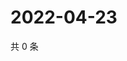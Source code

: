 # 2022-04-23

共 0 条

<!-- BEGIN WEIBO -->
<!-- 最后更新时间 Sat Apr 23 2022 05:00:46 GMT+0800 (China Standard Time) -->

<!-- END WEIBO -->
